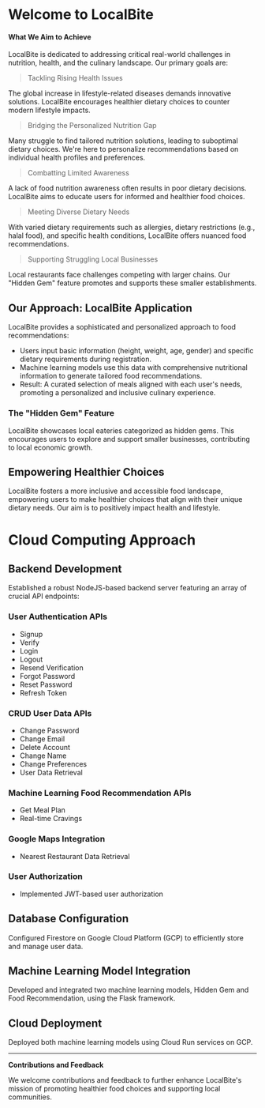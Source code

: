 # Welcome to LocalBite

#### What We Aim to Achieve

LocalBite is dedicated to addressing critical real-world challenges in nutrition, health, and the culinary landscape. Our primary goals are:

> Tackling Rising Health Issues

The global increase in lifestyle-related diseases demands innovative solutions. LocalBite encourages healthier dietary choices to counter modern lifestyle impacts.

> Bridging the Personalized Nutrition Gap

Many struggle to find tailored nutrition solutions, leading to suboptimal dietary choices. We're here to personalize recommendations based on individual health profiles and preferences.

> Combatting Limited Awareness

A lack of food nutrition awareness often results in poor dietary decisions. LocalBite aims to educate users for informed and healthier food choices.

> Meeting Diverse Dietary Needs

With varied dietary requirements such as allergies, dietary restrictions (e.g., halal food), and specific health conditions, LocalBite offers nuanced food recommendations.

> Supporting Struggling Local Businesses

Local restaurants face challenges competing with larger chains. Our "Hidden Gem" feature promotes and supports these smaller establishments.

## Our Approach: LocalBite Application

LocalBite provides a sophisticated and personalized approach to food recommendations:

- Users input basic information (height, weight, age, gender) and specific dietary requirements during registration.
- Machine learning models use this data with comprehensive nutritional information to generate tailored food recommendations.
- Result: A curated selection of meals aligned with each user's needs, promoting a personalized and inclusive culinary experience.

### The "Hidden Gem" Feature

LocalBite showcases local eateries categorized as hidden gems. This encourages users to explore and support smaller businesses, contributing to local economic growth.

## Empowering Healthier Choices

LocalBite fosters a more inclusive and accessible food landscape, empowering users to make healthier choices that align with their unique dietary needs. Our aim is to positively impact health and lifestyle.

# Cloud Computing Approach

## Backend Development

Established a robust NodeJS-based backend server featuring an array of crucial API endpoints:

### User Authentication APIs
- Signup
- Verify
- Login
- Logout
- Resend Verification
- Forgot Password
- Reset Password
- Refresh Token

### CRUD User Data APIs
- Change Password
- Change Email
- Delete Account
- Change Name
- Change Preferences
- User Data Retrieval

### Machine Learning Food Recommendation APIs
- Get Meal Plan
- Real-time Cravings

### Google Maps Integration
- Nearest Restaurant Data Retrieval

### User Authorization
- Implemented JWT-based user authorization

## Database Configuration
Configured Firestore on Google Cloud Platform (GCP) to efficiently store and manage user data.

## Machine Learning Model Integration
Developed and integrated two machine learning models, Hidden Gem and Food Recommendation, using the Flask framework.

## Cloud Deployment
Deployed both machine learning models using Cloud Run services on GCP.

---

**Contributions and Feedback**

We welcome contributions and feedback to further enhance LocalBite's mission of promoting healthier food choices and supporting local communities.
